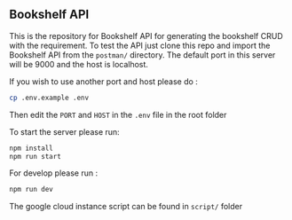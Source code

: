 ## Bookshelf API

This is the repository for Bookshelf API for generating the bookshelf CRUD with the requirement. To test the API just clone this repo and import the Bookshelf API from the `postman/` directory. The default port in this server will be 9000 and the host is localhost.

If you wish to use another port and host please do :

```bash
cp .env.example .env
```

Then edit the `PORT` and `HOST` in the `.env` file in the root folder

To start the server please run:

```bash
npm install
npm run start
```

For develop please run :

```bash
npm run dev
```

The google cloud instance script can be found in `script/` folder

